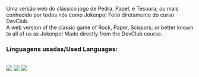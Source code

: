 Uma versão web do clássico jogo de Pedra, Papel, e Tesoura; ou mais conhecido por todos nós como Jokenpo! Feito diretamente do curso DevClub.
<br>
A web version of the classic game of Rock, Paper, Scissors; or better known to all of us as Jokenpo! Made directly from the DevClub course.
<br>
<h3>Linguagens usadas/Used Languages:</h3>
<br>
<img src="https://img.shields.io/badge/HTML-239120?style=for-the-badge&logo=html5&logoColor=white" /> 
<img src="https://img.shields.io/badge/CSS-239120?&style=for-the-badge&logo=css3&logoColor=white" /> 
<img src="https://img.shields.io/badge/JavaScript-F7DF1E?style=for-the-badge&logo=javascript&logoColor=black" />
